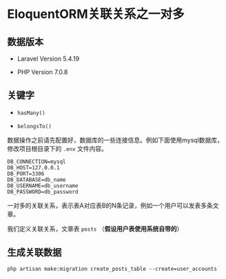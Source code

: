 # EloquentORM关联关系之一对多

## 数据版本

* Laravel Version 5.4.19

* PHP Version 7.0.8

## 关键字

* `hasMany()`

* `belongsTo()`

数据操作之前请先配置好，数据库的一些连接信息。例如下面使用mysql数据库，修改项目根目录下的 `.env` 文件内容。

```
DB_CONNECTION=mysql
DB_HOST=127.0.0.1
DB_PORT=3306
DB_DATABASE=db_name
DB_USERNAME=db_username
DB_PASSWORD=db_password
```

一对多的关联关系，表示表A对应表B的N条记录，例如一个用户可以发表多条文章。

我们定义关联关系，文章表 `posts` （**假设用户表使用系统自带的**）

## 生成关联数据

```shell
php artisan make:migration create_posts_table --create=user_accounts
```



